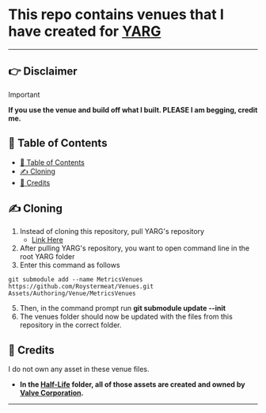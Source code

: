 # This repo contains venues that I have created for [YARG](https://github.com/YARC-Official/YARG)

---

## 👉 Disclaimer

> [!IMPORTANT]
> **If you use the venue and build off what I built. PLEASE I am begging, credit me.**

## 📃 Table of Contents

- [📃 Table of Contents](#-table-of-contents)
- [✍️ Cloning](#️-cloning)
- [📃 Credits](#-credits)

## ✍️ Cloning

1. Instead of cloning this repository, pull YARG's repository
   - [Link Here](https://github.com/YARC-Official/YARG)
2. After pulling YARG's repository, you want to open command line in the root YARG folder
3. Enter this command as follows
```
git submodule add --name MetricsVenues https://github.com/Roystermeat/Venues.git Assets/Authoring/Venue/MetricsVenues
```
5. Then, in the command prompt run **git submodule update --init**
6. The venues folder should now be updated with the files from this repository in the correct folder.

## 📃 Credits

I do not own any asset in these venue files.
- **In the [Half-Life](https://store.steampowered.com/app/70/HalfLife/) folder, all of those assets are created and owned by [Valve Corporation](https://www.valvesoftware.com/en/).**

---
